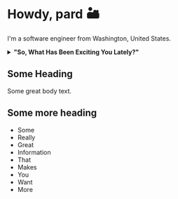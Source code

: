 # Howdy, pard 🏜️

I'm a software engineer from Washington, United States.

<details>
  <summary>
    <strong>"So, What Has Been Exciting You Lately?"</strong>
  </summary>

  #### The following have currently been striking my fancy 🤔
  
  <ul>
    <li>
      CSS. Always.
    </li>
    <li>
      Bun 🥟
    </li>
    <li>
      Swift
    </li>
    <li>
      Data structures and algorithms
    </li>
    <li>
      Typescript
    </li>
    <li>
      Xcode
    </li>
  </ul>
</details>

## Some Heading

Some great body text.

## Some more heading
- Some
- Really
- Great
- Information
- That
- Makes
- You
- Want
- More
